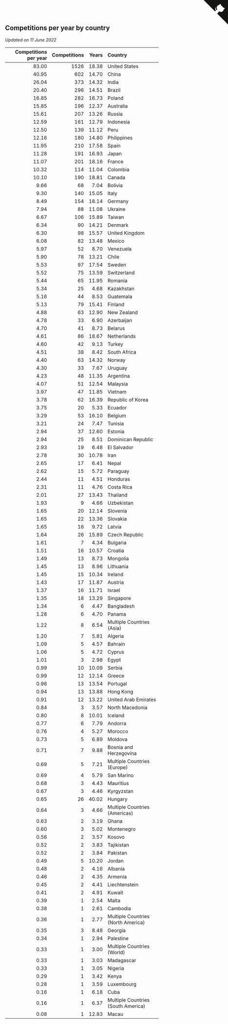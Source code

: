 ## Competitions per year by country

*Updated on 11 June 2022*

| Competitions per year | Competitions | Years | Country |
| ---: | ---: | ---: | :--- |
| 83.00 | 1526 | 18.38 | United States |
| 40.95 | 602 | 14.70 | China |
| 26.04 | 373 | 14.32 | India |
| 20.40 | 296 | 14.51 | Brazil |
| 16.85 | 282 | 16.73 | Poland |
| 15.85 | 196 | 12.37 | Australia |
| 15.61 | 207 | 13.26 | Russia |
| 12.59 | 161 | 12.79 | Indonesia |
| 12.50 | 139 | 11.12 | Peru |
| 12.16 | 180 | 14.80 | Philippines |
| 11.95 | 210 | 17.58 | Spain |
| 11.28 | 191 | 16.93 | Japan |
| 11.07 | 201 | 18.16 | France |
| 10.32 | 114 | 11.04 | Colombia |
| 10.10 | 190 | 18.81 | Canada |
| 9.66 | 68 | 7.04 | Bolivia |
| 9.30 | 140 | 15.05 | Italy |
| 8.49 | 154 | 18.14 | Germany |
| 7.94 | 88 | 11.08 | Ukraine |
| 6.67 | 106 | 15.89 | Taiwan |
| 6.34 | 90 | 14.21 | Denmark |
| 6.30 | 98 | 15.57 | United Kingdom |
| 6.08 | 82 | 13.48 | Mexico |
| 5.97 | 52 | 8.70 | Venezuela |
| 5.90 | 78 | 13.21 | Chile |
| 5.53 | 97 | 17.54 | Sweden |
| 5.52 | 75 | 13.59 | Switzerland |
| 5.44 | 65 | 11.95 | Romania |
| 5.34 | 25 | 4.68 | Kazakhstan |
| 5.16 | 44 | 8.53 | Guatemala |
| 5.13 | 79 | 15.41 | Finland |
| 4.88 | 63 | 12.90 | New Zealand |
| 4.78 | 33 | 6.90 | Azerbaijan |
| 4.70 | 41 | 8.73 | Belarus |
| 4.61 | 86 | 18.67 | Netherlands |
| 4.60 | 42 | 9.13 | Turkey |
| 4.51 | 38 | 8.42 | South Africa |
| 4.40 | 63 | 14.32 | Norway |
| 4.30 | 33 | 7.67 | Uruguay |
| 4.23 | 48 | 11.35 | Argentina |
| 4.07 | 51 | 12.54 | Malaysia |
| 3.97 | 47 | 11.85 | Vietnam |
| 3.78 | 62 | 16.39 | Republic of Korea |
| 3.75 | 20 | 5.33 | Ecuador |
| 3.29 | 53 | 16.10 | Belgium |
| 3.21 | 24 | 7.47 | Tunisia |
| 2.94 | 37 | 12.60 | Estonia |
| 2.94 | 25 | 8.51 | Dominican Republic |
| 2.93 | 19 | 6.48 | El Salvador |
| 2.78 | 30 | 10.78 | Iran |
| 2.65 | 17 | 6.41 | Nepal |
| 2.62 | 15 | 5.72 | Paraguay |
| 2.44 | 11 | 4.51 | Honduras |
| 2.31 | 11 | 4.76 | Costa Rica |
| 2.01 | 27 | 13.43 | Thailand |
| 1.93 | 9 | 4.66 | Uzbekistan |
| 1.65 | 20 | 12.14 | Slovenia |
| 1.65 | 22 | 13.36 | Slovakia |
| 1.65 | 16 | 9.72 | Latvia |
| 1.64 | 26 | 15.89 | Czech Republic |
| 1.61 | 7 | 4.34 | Bulgaria |
| 1.51 | 16 | 10.57 | Croatia |
| 1.49 | 13 | 8.73 | Mongolia |
| 1.45 | 13 | 8.96 | Lithuania |
| 1.45 | 15 | 10.34 | Ireland |
| 1.43 | 17 | 11.87 | Austria |
| 1.37 | 16 | 11.71 | Israel |
| 1.35 | 18 | 13.29 | Singapore |
| 1.34 | 6 | 4.47 | Bangladesh |
| 1.28 | 6 | 4.70 | Panama |
| 1.22 | 8 | 6.54 | Multiple Countries (Asia) |
| 1.20 | 7 | 5.81 | Algeria |
| 1.09 | 5 | 4.57 | Bahrain |
| 1.06 | 5 | 4.72 | Cyprus |
| 1.01 | 3 | 2.98 | Egypt |
| 0.99 | 10 | 10.09 | Serbia |
| 0.99 | 12 | 12.14 | Greece |
| 0.96 | 13 | 13.54 | Portugal |
| 0.94 | 13 | 13.88 | Hong Kong |
| 0.91 | 12 | 13.22 | United Arab Emirates |
| 0.84 | 3 | 3.57 | North Macedonia |
| 0.80 | 8 | 10.01 | Iceland |
| 0.77 | 6 | 7.79 | Andorra |
| 0.76 | 4 | 5.27 | Morocco |
| 0.73 | 5 | 6.89 | Moldova |
| 0.71 | 7 | 9.88 | Bosnia and Herzegovina |
| 0.69 | 5 | 7.21 | Multiple Countries (Europe) |
| 0.69 | 4 | 5.79 | San Marino |
| 0.68 | 3 | 4.43 | Mauritius |
| 0.67 | 3 | 4.46 | Kyrgyzstan |
| 0.65 | 26 | 40.02 | Hungary |
| 0.64 | 3 | 4.66 | Multiple Countries (Americas) |
| 0.63 | 2 | 3.19 | Ghana |
| 0.60 | 3 | 5.02 | Montenegro |
| 0.56 | 2 | 3.57 | Kosovo |
| 0.52 | 2 | 3.83 | Tajikistan |
| 0.52 | 2 | 3.84 | Pakistan |
| 0.49 | 5 | 10.20 | Jordan |
| 0.48 | 2 | 4.16 | Albania |
| 0.46 | 2 | 4.35 | Armenia |
| 0.45 | 2 | 4.41 | Liechtenstein |
| 0.41 | 2 | 4.91 | Kuwait |
| 0.39 | 1 | 2.54 | Malta |
| 0.38 | 1 | 2.61 | Cambodia |
| 0.36 | 1 | 2.77 | Multiple Countries (North America) |
| 0.35 | 3 | 8.48 | Georgia |
| 0.34 | 1 | 2.94 | Palestine |
| 0.33 | 1 | 3.00 | Multiple Countries (World) |
| 0.33 | 1 | 3.03 | Madagascar |
| 0.33 | 1 | 3.05 | Nigeria |
| 0.29 | 1 | 3.42 | Kenya |
| 0.28 | 1 | 3.59 | Luxembourg |
| 0.16 | 1 | 6.18 | Cuba |
| 0.16 | 1 | 6.37 | Multiple Countries (South America) |
| 0.08 | 1 | 12.83 | Macau |


<a href="https://github.com/jonatanklosko/wca_statistics" class="github-corner" aria-label="View source on Github"><svg width="80" height="80" viewBox="0 0 250 250" style="fill:#151513; color:#fff; position: absolute; top: 0; border: 0; right: 0;" aria-hidden="true"><path d="M0,0 L115,115 L130,115 L142,142 L250,250 L250,0 Z"></path><path d="M128.3,109.0 C113.8,99.7 119.0,89.6 119.0,89.6 C122.0,82.7 120.5,78.6 120.5,78.6 C119.2,72.0 123.4,76.3 123.4,76.3 C127.3,80.9 125.5,87.3 125.5,87.3 C122.9,97.6 130.6,101.9 134.4,103.2" fill="currentColor" style="transform-origin: 130px 106px;" class="octo-arm"></path><path d="M115.0,115.0 C114.9,115.1 118.7,116.5 119.8,115.4 L133.7,101.6 C136.9,99.2 139.9,98.4 142.2,98.6 C133.8,88.0 127.5,74.4 143.8,58.0 C148.5,53.4 154.0,51.2 159.7,51.0 C160.3,49.4 163.2,43.6 171.4,40.1 C171.4,40.1 176.1,42.5 178.8,56.2 C183.1,58.6 187.2,61.8 190.9,65.4 C194.5,69.0 197.7,73.2 200.1,77.6 C213.8,80.2 216.3,84.9 216.3,84.9 C212.7,93.1 206.9,96.0 205.4,96.6 C205.1,102.4 203.0,107.8 198.3,112.5 C181.9,128.9 168.3,122.5 157.7,114.1 C157.9,116.9 156.7,120.9 152.7,124.9 L141.0,136.5 C139.8,137.7 141.6,141.9 141.8,141.8 Z" fill="currentColor" class="octo-body"></path></svg></a><style>.github-corner:hover .octo-arm{animation:octocat-wave 560ms ease-in-out}@keyframes octocat-wave{0%,100%{transform:rotate(0)}20%,60%{transform:rotate(-25deg)}40%,80%{transform:rotate(10deg)}}@media (max-width:500px){.github-corner:hover .octo-arm{animation:none}.github-corner .octo-arm{animation:octocat-wave 560ms ease-in-out}}</style>
